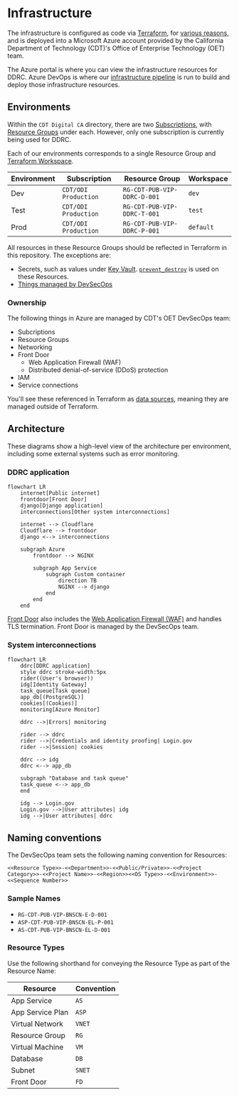 # Infrastructure

The infrastructure is configured as code via [Terraform](./terraform.md), for [various reasons](https://techcommunity.microsoft.com/t5/fasttrack-for-azure/the-benefits-of-infrastructure-as-code/ba-p/2069350), and is deployed into a Microsoft Azure account provided by the California Department of Technology (CDT)'s Office of Enterprise Technology (OET) team.

The Azure portal is where you can view the infrastructure resources for DDRC. Azure DevOps is where our [infrastructure pipeline](https://github.com/Office-of-Digital-Services/cdt-ods-disaster-recovery/blob/main/terraform/azure-pipelines.yml) is run to build and deploy those infrastructure resources.

## Environments

Within the `CDT Digital CA` directory, there are two [Subscriptions](https://learn.microsoft.com/en-us/microsoft-365/enterprise/subscriptions-licenses-accounts-and-tenants-for-microsoft-cloud-offerings?view=o365-worldwide#subscriptions), with [Resource Groups](https://learn.microsoft.com/en-us/azure/azure-resource-manager/management/manage-resource-groups-portal#what-is-a-resource-group) under each. However, only one subscription is currently being used
for DDRC.

Each of our environments corresponds to a single Resource Group and [Terraform Workspace](https://developer.hashicorp.com/terraform/language/state/workspaces).

| Environment | Subscription         | Resource Group              | Workspace |
| ----------- | -------------------- | --------------------------- | --------- |
| Dev         | `CDT/ODI Production` | `RG-CDT-PUB-VIP-DDRC-D-001` | `dev`     |
| Test        | `CDT/ODI Production` | `RG-CDT-PUB-VIP-DDRC-T-001` | `test`    |
| Prod        | `CDT/ODI Production` | `RG-CDT-PUB-VIP-DDRC-P-001` | `default` |

All resources in these Resource Groups should be reflected in Terraform in this repository. The exceptions are:

- Secrets, such as values under [Key Vault](https://azure.microsoft.com/en-us/services/key-vault/). [`prevent_destroy`](https://developer.hashicorp.com/terraform/tutorials/state/resource-lifecycle#prevent-resource-deletion) is used on these Resources.
- [Things managed by DevSecOps](#ownership)

### Ownership

The following things in Azure are managed by CDT's OET DevSecOps team:

- Subcriptions
- Resource Groups
- Networking
- Front Door
  - Web Application Firewall (WAF) <!-- markdownlint-disable-line MD007 -->
  - Distributed denial-of-service (DDoS) protection <!-- markdownlint-disable-line MD007 -->
- IAM
- Service connections

You'll see these referenced in Terraform as [data sources](https://developer.hashicorp.com/terraform/language/data-sources), meaning they are managed outside of Terraform.

## Architecture

These diagrams show a high-level view of the architecture per environment, including some external systems such as error monitoring.

### DDRC application

```mermaid
flowchart LR
    internet[Public internet]
    frontdoor[Front Door]
    django[Django application]
    interconnections[Other system interconnections]

    internet --> Cloudflare
    Cloudflare --> frontdoor
    django <--> interconnections

    subgraph Azure
        frontdoor --> NGINX

        subgraph App Service
            subgraph Custom container
                direction TB
                NGINX --> django
            end
        end
    end
```

[Front Door](https://docs.microsoft.com/en-us/azure/frontdoor/front-door-overview) also includes the [Web Application Firewall (WAF)](https://docs.microsoft.com/en-us/azure/web-application-firewall/afds/afds-overview) and handles TLS termination. Front Door is managed by the DevSecOps team.

### System interconnections

```mermaid
flowchart LR
    ddrc[DDRC application]
    style ddrc stroke-width:5px
    rider((User's browser))
    idg[Identity Gateway]
    task_queue[Task queue]
    app_db[(PostgreSQL)]
    cookies[(Cookies)]
    monitoring[Azure Monitor]

    ddrc -->|Errors| monitoring

    rider --> ddrc
    rider -->|Credentials and identity proofing| Login.gov
    rider -->|Session| cookies

    ddrc --> idg
    ddrc <--> app_db

    subgraph "Database and task queue"
    task_queue <--> app_db
    end

    idg --> Login.gov
    Login.gov -->|User attributes| idg
    idg -->|User attributes| ddrc
```

## Naming conventions

The DevSecOps team sets the following naming convention for Resources:

```<!-- markdownlint-disable-line MD040 -->
<<Resource Type>>-<<Department>>-<<Public/Private>>-<<Project Category>>-<<Project Name>>-<<Region>><<OS Type>>-<<Environment>>-<<Sequence Number>>
```

### Sample Names

- `RG-CDT-PUB-VIP-BNSCN-E-D-001`
- `ASP-CDT-PUB-VIP-BNSCN-EL-P-001`
- `AS-CDT-PUB-VIP-BNSCN-EL-D-001`

### Resource Types

Use the following shorthand for conveying the Resource Type as part of the Resource Name:

| Resource         | Convention |
| ---------------- | ---------- |
| App Service      | `AS`       |
| App Service Plan | `ASP`      |
| Virtual Network  | `VNET`     |
| Resource Group   | `RG`       |
| Virtual Machine  | `VM`       |
| Database         | `DB`       |
| Subnet           | `SNET`     |
| Front Door       | `FD`       |

